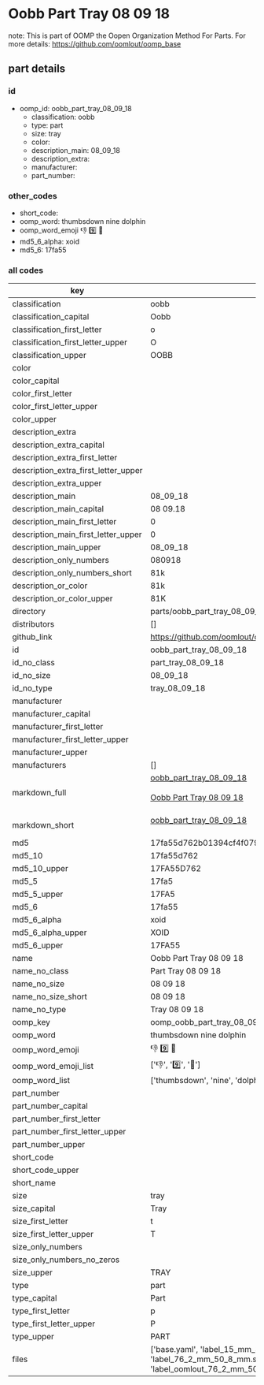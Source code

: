 # Oobb Part Tray 08 09 18  

note: This is part of OOMP the Oopen Organization Method For Parts. For more details: https://github.com/oomlout/oomp_base

##  part details





### id
* oomp_id: oobb_part_tray_08_09_18
  * classification: oobb
  * type: part
  * size: tray
  * color: 
  * description_main: 08_09_18
  * description_extra: 
  * manufacturer: 
  * part_number: 

### other_codes
* short_code: 
* oomp_word: thumbsdown nine dolphin
* oomp_word_emoji :thumbsdown: :nine: :dolphin:
* md5_6_alpha: xoid
* md5_6: 17fa55

### all codes 
| key | value |  
| --- | --- |  
| classification | oobb |  
| classification_capital | Oobb |  
| classification_first_letter | o |  
| classification_first_letter_upper | O |  
| classification_upper | OOBB |  
| color |  |  
| color_capital |  |  
| color_first_letter |  |  
| color_first_letter_upper |  |  
| color_upper |  |  
| description_extra |  |  
| description_extra_capital |  |  
| description_extra_first_letter |  |  
| description_extra_first_letter_upper |  |  
| description_extra_upper |  |  
| description_main | 08_09_18 |  
| description_main_capital | 08 09.18 |  
| description_main_first_letter | 0 |  
| description_main_first_letter_upper | 0 |  
| description_main_upper | 08_09_18 |  
| description_only_numbers | 080918 |  
| description_only_numbers_short | 81k |  
| description_or_color | 81k |  
| description_or_color_upper | 81K |  
| directory | parts/oobb_part_tray_08_09_18 |  
| distributors | [] |  
| github_link | https://github.com/oomlout/oomlout_oomp_part_src/tree/main/parts/oobb_part_tray_08_09_18/working |  
| id | oobb_part_tray_08_09_18 |  
| id_no_class | part_tray_08_09_18 |  
| id_no_size | 08_09_18 |  
| id_no_type | tray_08_09_18 |  
| manufacturer |  |  
| manufacturer_capital |  |  
| manufacturer_first_letter |  |  
| manufacturer_first_letter_upper |  |  
| manufacturer_upper |  |  
| manufacturers | [] |  
| markdown_full | [oobb_part_tray_08_09_18](https://github.com/oomlout/oomlout_oomp_part_src/tree/main/parts/oobb_part_tray_08_09_18/working)<br>[](https://github.com/oomlout/oomlout_oomp_part_src/tree/main/parts/oobb_part_tray_08_09_18/working)<br>[Oobb Part Tray 08 09 18](https://github.com/oomlout/oomlout_oomp_part_src/tree/main/parts/oobb_part_tray_08_09_18/working)<br><br> |  
| markdown_short | [oobb_part_tray_08_09_18](https://github.com/oomlout/oomlout_oomp_part_src/tree/main/parts/oobb_part_tray_08_09_18/working)<br><br> |  
| md5 | 17fa55d762b01394cf4f0792d3efe369 |  
| md5_10 | 17fa55d762 |  
| md5_10_upper | 17FA55D762 |  
| md5_5 | 17fa5 |  
| md5_5_upper | 17FA5 |  
| md5_6 | 17fa55 |  
| md5_6_alpha | xoid |  
| md5_6_alpha_upper | XOID |  
| md5_6_upper | 17FA55 |  
| name | Oobb Part Tray 08 09 18 |  
| name_no_class | Part Tray 08 09 18 |  
| name_no_size | 08 09 18 |  
| name_no_size_short | 08 09 18 |  
| name_no_type | Tray 08 09 18 |  
| oomp_key | oomp_oobb_part_tray_08_09_18 |  
| oomp_word | thumbsdown nine dolphin |  
| oomp_word_emoji | :thumbsdown: :nine: :dolphin: |  
| oomp_word_emoji_list | [':thumbsdown:', ':nine:', ':dolphin:'] |  
| oomp_word_list | ['thumbsdown', 'nine', 'dolphin'] |  
| part_number |  |  
| part_number_capital |  |  
| part_number_first_letter |  |  
| part_number_first_letter_upper |  |  
| part_number_upper |  |  
| short_code |  |  
| short_code_upper |  |  
| short_name |  |  
| size | tray |  
| size_capital | Tray |  
| size_first_letter | t |  
| size_first_letter_upper | T |  
| size_only_numbers |  |  
| size_only_numbers_no_zeros |  |  
| size_upper | TRAY |  
| type | part |  
| type_capital | Part |  
| type_first_letter | p |  
| type_first_letter_upper | P |  
| type_upper | PART |  
| files | ['base.yaml', 'label_15_mm_30_mm.pdf', 'label_15_mm_30_mm.svg', 'label_76_2_mm_50_8_mm.pdf', 'label_76_2_mm_50_8_mm.svg', 'label_oomlout_76_2_mm_50_8_mm.pdf', 'label_oomlout_76_2_mm_50_8_mm.svg', 'readme.md', 'working.json', 'working.yaml'] |  
